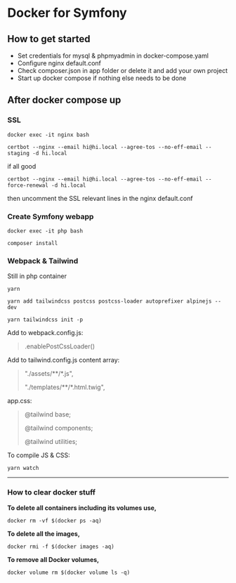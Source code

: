 # Docker for Symfony

## How to get started

- Set credentials for mysql & phpmyadmin in docker-compose.yaml
- Configure nginx default.conf
- Check composer.json in app folder or delete it and add your own project
- Start up docker compose if nothing else needs to be done

## After docker compose up

### SSL

`docker exec -it nginx bash`

`certbot --nginx --email hi@hi.local --agree-tos --no-eff-email --staging -d hi.local`

if all good

`certbot --nginx --email hi@hi.local --agree-tos --no-eff-email --force-renewal -d hi.local`

then uncomment the SSL relevant lines in the nginx default.conf

### Create Symfony webapp

`docker exec -it php bash`

`composer install`

### Webpack & Tailwind

Still in php container

`yarn`

`yarn add tailwindcss postcss postcss-loader autoprefixer alpinejs --dev`

`yarn tailwindcss init -p`

Add to webpack.config.js:

> .enablePostCssLoader()

Add to tailwind.config.js content array:

> "./assets/**/*.js",
>    
> "./templates/**/*.html.twig",

app.css:

> @tailwind base;
>
> @tailwind components;
>
> @tailwind utilities;

To compile JS & CSS:

`yarn watch`

---

### How to clear docker stuff
**To delete all containers including its volumes use,**

`docker rm -vf $(docker ps -aq)`

**To delete all the images,**

`docker rmi -f $(docker images -aq)`

**To remove all Docker volumes,**

`docker volume rm $(docker volume ls -q)`
